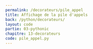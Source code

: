 ```yaml
---
permalink: /decorateurs/pile_appel
title: Affichage de la pile d'appels
back: /python/decorateurs/
layout: code
partie: 03-pythonic
chapitre: 13-decorateurs
code: pile_appel.py
---
```


